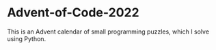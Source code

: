 # Advent-of-Code-2022

This is an Advent calendar of small programming puzzles, which I solve using Python.
